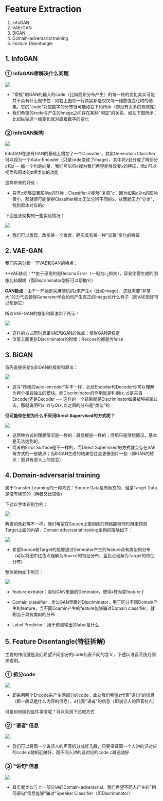 # Feature Extraction

1. InfoGAN
2. VAE-GAN
3. BiGAN
4. Domain-adversarial training
5. Feature Disentangle

## 1. InfoGAN

### ① InfoGAN想解决什么问题

![](png/c1.png)

- "常规"的GAN的输入的code（比如高斯分布产生）的每一维的变化其实可能并不具有什么规律性：如右上图每一行其实都是仅仅每一维数值变化时的结果。它的"code"对应数字的分布很可能如右下角所示（即没有太多的规律性）
- 我们希望的code与产生的image之间存在某种"明显"的关系，如左下图所示：比如纵轴这一维变化就对应着数字的变化

### ② InfoGAN架构

![](png/c2.png)

InfoGAN在原有GAN的基础上增加了一个Classifier，其实Generator+Classifier可以视为一个Auto-Encoder（只是code变成了image），其中将$z$划分成了两部分$c$和$z^{'}$---每一个均是向量，我们可以将$c$视为我们希望能够改变$x$的特征，而$z^{'}$可以视为和原本的z相类似的功能

这样带来的好处：

- 只有$c$能够显著影响$x$的时候，Classifier才能够"复原"$c$：因为如果$c$对$x$的影响很小，那就很可能使得Classifier根本无法分辨不同的$x$，从而就无力"分类"，找到原本对应的$c$

下面是该架构的一些实验情况：

![](png/c3.png)

- 我们可以发现，改变某一个维度，确实具有某一种"显著"变化的特征

## 2. VAE-GAN

我们先来分析一下VAE和GAN的特点：

**VAE缺点：**由于采用的是Recons Error（一般为$L_2$损失），容易使得生成的图像比较模糊（而Discriminator刚好可以帮助它）

**GAN缺点**：由于一开始是采用随机的$z$来产生$x$（比如image），这就需要"非常大"的力气去使得Generator学会如何产生真正的image长什么样子（而VAE刚好可以帮助它）

所以VAE-GAN的框架和算法如下所示：

![](png/c4.png)

- 这样的方式同时具备VAE和GAN的优点：使得GAN更稳定
- 注意上面更新Discriminator的时候：Recons的都是为false

## 3. BiGAN

首先直接先给出BiGAN的框架和算法：

![](png/c5.png)

- 这与"传统的auto-encoder"并不一样，此处Encoder和Decoder你可以理解为两个相互独立的模块。而Discriminator的作用就是判别$(x,z)$是来自Encoder还是Decoder --- 这样的一个结果就是Discriminator如果被够被骗过去，那就说明$P(x,z)$与$Q(x,z)$之间的分布是"类似"的

**但可能你在想为什么不采用Direct Supervised的方式呢？**

![](png/c6.png)

- 这两种方式的理想情况是一样的：最佳解是一样的；但那只是理想情况，基本是无法达到的。
- 两者的Error Surface是不一样的，而Direct Supervised的方式就会存在VAE等方式的一些缺点；而BiGAN生成的结果往往会更像图片一些（即GAN的特点：更具有语义上的信息）

## 4. Domain-adversarial training

属于Transfer Learning的一种方式：Source Data是有标签的，但是Target Data是没有标签的（两者又比较像）

下述以字体识别为例：

![](png/c7.png)

两者的色彩等不一样，我们希望在Source上面训练的网络能够同时用来预测Target上面的内容，Domain adversarial training采用的策略如下：

![](png/c8.png)

- 希望Source和Target的能够通过Generator产生的feature具有类似的分布（可以将图中红色点理解为Source的特征分布，蓝色点理解为Target的特征分布）

整体架构如下所示：

![](png/c9.png)

- feature extrator：类似GAN里面的Generator，使得$x$转为变feature $f$

- Domain classifier：类似GAN里面的Discriminator，用于区分不同Domain产生的feature，当不同Doamin产生的feature能够骗过Domain classifier，就相当于具有类似的分布
- Label Predictor：用于预测输出的label是什么

## 5. Feature Disentangle(特征拆解)

主要的作用就是我们希望不同部分的code代表不同的含义，下述以语音系统为例来说明。

### ① 拆分code

![](png/c10.png)

- 即采用两个Encode来产生两部分的code：此处我们希望$z$代表"语句"的信息（即一段话是什么内容的信息），$e$代表"语者"的信息（即说话人的声音特点）

可是如何做到这件事情呢？可以采用下述的方式

### ② "语者"信息

![](png/c11.png)

- 我们可以将同一个说话人的声音拆分成好几段，只要保证同一个人讲的话对应的code $e$越相近越好，而不同人讲的话对应的code $c$越远越好

### ③ "语句"信息

![](png/c12.png)

- 其实就类似与上一部分讲的Domain-adversarial，我们希望不同人产生的"相同语句"信息能够"骗过"Speaker Classifier（即Discriminator）


